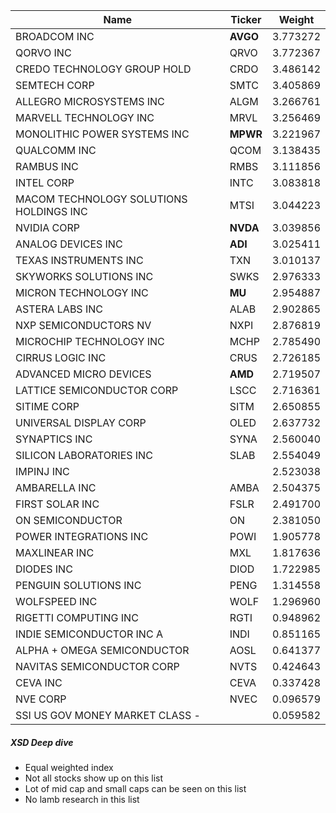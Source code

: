 | Name                                    | Ticker   | Weight   |
| --------------------------------------- | -------- | -------- |
| BROADCOM INC                            | **AVGO** | 3.773272 |
| QORVO INC                               | QRVO     | 3.772367 |
| CREDO TECHNOLOGY GROUP HOLD             | CRDO     | 3.486142 |
| SEMTECH CORP                            | SMTC     | 3.405869 |
| ALLEGRO MICROSYSTEMS INC                | ALGM     | 3.266761 |
| MARVELL TECHNOLOGY INC                  | MRVL     | 3.256469 |
| MONOLITHIC POWER SYSTEMS INC            | **MPWR** | 3.221967 |
| QUALCOMM INC                            | QCOM     | 3.138435 |
| RAMBUS INC                              | RMBS     | 3.111856 |
| INTEL CORP                              | INTC     | 3.083818 |
| MACOM TECHNOLOGY SOLUTIONS HOLDINGS INC | MTSI     | 3.044223 |
| NVIDIA CORP                             | **NVDA** | 3.039856 |
| ANALOG DEVICES INC                      | **ADI**  | 3.025411 |
| TEXAS INSTRUMENTS INC                   | TXN      | 3.010137 |
| SKYWORKS SOLUTIONS INC                  | SWKS     | 2.976333 |
| MICRON TECHNOLOGY INC                   | **MU**   | 2.954887 |
| ASTERA LABS INC                         | ALAB     | 2.902865 |
| NXP SEMICONDUCTORS NV                   | NXPI     | 2.876819 |
| MICROCHIP TECHNOLOGY INC                | MCHP     | 2.785490 |
| CIRRUS LOGIC INC                        | CRUS     | 2.726185 |
| ADVANCED MICRO DEVICES                  | **AMD**  | 2.719507 |
| LATTICE SEMICONDUCTOR CORP              | LSCC     | 2.716361 |
| SITIME CORP                             | SITM     | 2.650855 |
| UNIVERSAL DISPLAY CORP                  | OLED     | 2.637732 |
| SYNAPTICS INC                           | SYNA     | 2.560040 |
| SILICON LABORATORIES INC                | SLAB     | 2.554049 |
| IMPINJ INC                              |          | 2.523038 |
| AMBARELLA INC                           | AMBA     | 2.504375 |
| FIRST SOLAR INC                         | FSLR     | 2.491700 |
| ON SEMICONDUCTOR                        | ON       | 2.381050 |
| POWER INTEGRATIONS INC                  | POWI     | 1.905778 |
| MAXLINEAR INC                           | MXL      | 1.817636 |
| DIODES INC                              | DIOD     | 1.722985 |
| PENGUIN SOLUTIONS INC                   | PENG     | 1.314558 |
| WOLFSPEED INC                           | WOLF     | 1.296960 |
| RIGETTI COMPUTING INC                   | RGTI     | 0.948962 |
| INDIE SEMICONDUCTOR INC A               | INDI     | 0.851165 |
| ALPHA + OMEGA SEMICONDUCTOR             | AOSL     | 0.641377 |
| NAVITAS SEMICONDUCTOR CORP              | NVTS     | 0.424643 |
| CEVA INC                                | CEVA     | 0.337428 |
| NVE CORP                                | NVEC     | 0.096579 |
| SSI US GOV MONEY MARKET CLASS -         |          | 0.059582 |

##### XSD Deep dive
- Equal weighted index
- Not all stocks show up on this list
- Lot of mid cap and small caps can be seen on this list
- No lamb research in this list